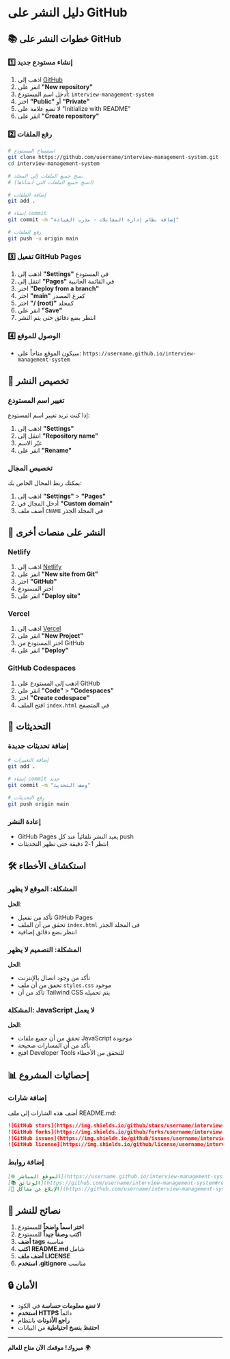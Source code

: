 # دليل النشر على GitHub

## 📚 خطوات النشر على GitHub

### 1️⃣ إنشاء مستودع جديد
1. اذهب إلى [GitHub](https://github.com)
2. انقر على **"New repository"**
3. أدخل اسم المستودع: `interview-management-system`
4. اختر **"Public"** أو **"Private"**
5. لا تضع علامة على "Initialize with README"
6. انقر على **"Create repository"**

### 2️⃣ رفع الملفات
```bash
# استنساخ المستودع
git clone https://github.com/username/interview-management-system.git
cd interview-management-system

# نسخ جميع الملفات إلى المجلد
# (انسخ جميع الملفات التي أنشأناها)

# إضافة الملفات
git add .

# إنشاء commit
git commit -m "إضافة نظام إدارة المقابلات - مدرب القيادة"

# رفع الملفات
git push -u origin main
```

### 3️⃣ تفعيل GitHub Pages
1. اذهب إلى **"Settings"** في المستودع
2. انتقل إلى **"Pages"** في القائمة الجانبية
3. اختر **"Deploy from a branch"**
4. اختر **"main"** كفرع المصدر
5. اختر **"/ (root)"** كمجلد
6. انقر على **"Save"**
7. انتظر بضع دقائق حتى يتم النشر

### 4️⃣ الوصول للموقع
- سيكون الموقع متاحاً على: `https://username.github.io/interview-management-system`

## 🔧 تخصيص النشر

### تغيير اسم المستودع
إذا كنت تريد تغيير اسم المستودع:
1. اذهب إلى **"Settings"**
2. انتقل إلى **"Repository name"**
3. غيّر الاسم
4. انقر على **"Rename"**

### تخصيص المجال
يمكنك ربط المجال الخاص بك:
1. اذهب إلى **"Settings"** > **"Pages"**
2. أدخل المجال في **"Custom domain"**
3. أضف ملف `CNAME` في المجلد الجذر

## 📱 النشر على منصات أخرى

### Netlify
1. اذهب إلى [Netlify](https://netlify.com)
2. انقر على **"New site from Git"**
3. اختر **"GitHub"**
4. اختر المستودع
5. انقر على **"Deploy site"**

### Vercel
1. اذهب إلى [Vercel](https://vercel.com)
2. انقر على **"New Project"**
3. اختر المستودع من GitHub
4. انقر على **"Deploy"**

### GitHub Codespaces
1. اذهب إلى المستودع على GitHub
2. انقر على **"Code"** > **"Codespaces"**
3. اختر **"Create codespace"**
4. افتح الملف `index.html` في المتصفح

## 🔄 التحديثات

### إضافة تحديثات جديدة
```bash
# إضافة التغييرات
git add .

# إنشاء commit جديد
git commit -m "وصف التحديث"

# رفع التحديثات
git push origin main
```

### إعادة النشر
- GitHub Pages يعيد النشر تلقائياً عند كل push
- انتظر 1-2 دقيقة حتى تظهر التحديثات

## 🛠️ استكشاف الأخطاء

### المشكلة: الموقع لا يظهر
**الحل**: 
- تأكد من تفعيل GitHub Pages
- تحقق من أن الملف `index.html` في المجلد الجذر
- انتظر بضع دقائق إضافية

### المشكلة: التصميم لا يظهر
**الحل**:
- تأكد من وجود اتصال بالإنترنت
- تحقق من أن ملف `styles.css` موجود
- تأكد من أن Tailwind CSS يتم تحميله

### المشكلة: JavaScript لا يعمل
**الحل**:
- تحقق من أن جميع ملفات JavaScript موجودة
- تأكد من أن المسارات صحيحة
- افتح Developer Tools للتحقق من الأخطاء

## 📊 إحصائيات المشروع

### إضافة شارات
أضف هذه الشارات إلى ملف README.md:

```markdown
![GitHub stars](https://img.shields.io/github/stars/username/interview-management-system)
![GitHub forks](https://img.shields.io/github/forks/username/interview-management-system)
![GitHub issues](https://img.shields.io/github/issues/username/interview-management-system)
![GitHub license](https://img.shields.io/github/license/username/interview-management-system)
```

### إضافة روابط
```markdown
[🌐 الموقع المباشر](https://username.github.io/interview-management-system)
[📚 الوثائق](https://github.com/username/interview-management-system#readme)
[🐛 الإبلاغ عن مشاكل](https://github.com/username/interview-management-system/issues)
```

## 🎯 نصائح للنشر

1. **اختر اسماً واضحاً** للمستودع
2. **اكتب وصفاً جيداً** للمستودع
3. **أضف tags** مناسبة
4. **اكتب README.md** شامل
5. **أضف ملف LICENSE**
6. **استخدم .gitignore** مناسب

## 🔒 الأمان

- **لا تضع معلومات حساسة** في الكود
- **استخدم HTTPS** دائماً
- **راجع الأذونات** بانتظام
- **احتفظ بنسخ احتياطية** من البيانات

---

**مبروك! موقعك الآن متاح للعالم** 🌍
